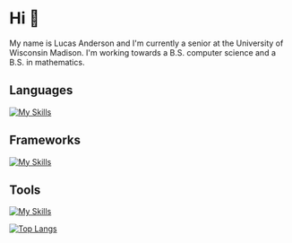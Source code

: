 # Hi 👋
My name is Lucas Anderson and I'm currently a senior at the University of Wisconsin Madison. I'm working towards a B.S. computer science and a B.S. in mathematics.

## Languages
[![My Skills](https://skillicons.dev/icons?i=ts,js,html,css,py,java,c)](https://skillicons.dev)

## Frameworks
[![My Skills](https://skillicons.dev/icons?i=react,nodejs,jest,bootstrap)](https://skillicons.dev)

## Tools
[![My Skills](https://skillicons.dev/icons?i=git,webpack,bash)](https://skillicons.dev)

<!-- ![GitHub stats](https://github-readme-stats.zohan.tech/api?username=landerson02&show_icons=true&theme=react&&hide_border=true) -->

[![Top Langs](https://github-readme-stats.vercel.app/api/top-langs/?username=landerson02&layout=compact&theme=dracula&langs_count=6)](https://github.com/anuraghazra/github-readme-stats)


<!--
**landerson02/landerson02** is a ✨ _special_ ✨ repository because its `README.md` (this file) appears on your GitHub profile.

Here are some ideas to get you started:

- 🔭 I’m currently working on ...
- 🌱 I’m currently learning ...
- 👯 I’m looking to collaborate on ...
- 🤔 I’m looking for help with ...
- 💬 Ask me about ...
- 📫 How to reach me: ...
- 😄 Pronouns: ...
- ⚡ Fun fact: ...
-->
